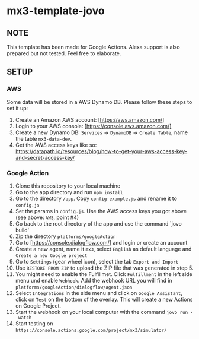 # mx3-template-jovo

## NOTE

This template has been made for Google Actions. Alexa support is also prepared but not tested. Feel free to elaborate.

## SETUP


### AWS

Some data will be stored in a AWS Dynamo DB. Please follow these steps to set it up:

1. Create an Amazon AWS account: [https://aws.amazon.com/]
2. Login to your AWS console: [https://console.aws.amazon.com/]
3. Create a new Dynamo DB: `Services` => `DynamoDB` => `Create Table`, name the table `mx3-data-dev`.
4. Get the AWS access keys like so: https://datapath.io/resources/blog/how-to-get-your-aws-access-key-and-secret-access-key/

 
### Google Action

1. Clone this repository to your local machine
2. Go to the app directory and run `npm install`
3. Go to the directory `/app`. Copy `config-example.js` and rename it to `config.js`
4. Set the params in `config.js`. Use the AWS access keys you got above (see above: `AWS`, point #4)
5. Go back to the root directory of the app and use the command `jovo build'
6. Zip the directory `platforms/googleAction`
7. Go to [https://console.dialogflow.com/] and login or create an account
8. Create a new agent, name it `mx3`, select `English` as default language and `Create a new Google project`
9. Go to `Settings` (gear wheel icon), select the tab `Export and Import`
10. Use `RESTORE FROM ZIP` to upload the ZIP file that was generated in step 5.
11. You might need to enable the Fulfillmet. Click `Fulfillment` in the left side menu und enable `Webhook`. Add the webhook URL you will find in `platforms/googleAction/dialogflow/agent.json`
12. Select `Integrations` in the side menu and click on `Google Assistant`, click on `Test` on the bottom of the overlay. This will create a new Actions on Google Project.
13. Start the webhook on your local computer with the command `jovo run --watch`
14. Start testing on `https://console.actions.google.com/project/mx3/simulator/`


